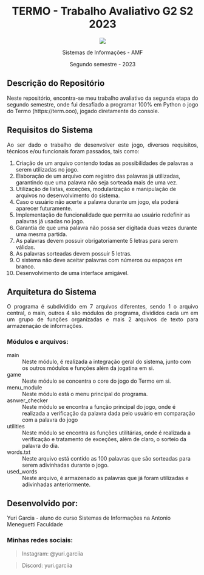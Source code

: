# <h1 align="center"> **TERMO - Trabalho Avaliativo G2 S2 2023** </h1>

<p align="center">
  <img src="https://s3.dualstack.us-east-2.amazonaws.com/pythondotorg-assets/media/community/logos/python-logo-only.png">
</p>



<p align="center">
  Sistemas de Informações - AMF
</p>
<p align="center">
  Segundo semestre - 2023
</p>

## **Descrição do Repositório**
<p align="justify"> Neste repositório, encontra-se meu trabalho avaliativo da segunda etapa do segundo semestre, onde fui desafiado a programar 100% em Python o jogo do Termo (https://term.ooo), jogado diretamente do console. </p


## <h2>**Requisitos do Sistema** </h2>
<p align="justify">  Ao ser dado o trabalho de desenvolver este jogo, diversos requisitos, técnicos e/ou funcionais foram passados, tais como: </p>
<ol>
<li>Criação de um arquivo contendo todas as possibilidades de palavras a serem utilizadas no
jogo.</li>
<li>Elaboração de um arquivo com registro das palavras já utilizadas, garantindo que uma
palavra não seja sorteada mais de uma vez.</li>
<li>Utilização de listas, exceções, modularização e manipulação de arquivos no
desenvolvimento do sistema.</li>
<li>Caso o usuário não acerte a palavra durante um jogo, ela poderá aparecer futuramente.</li>
<li>Implementação de funcionalidade que permita ao usuário redefinir as palavras já usadas no
jogo.</li>
<li>Garantia de que uma palavra não possa ser digitada duas vezes durante uma mesma partida.</li>
<li>As palavras devem possuir obrigatoriamente 5 letras para serem válidas.</li>
<li>As palavras sorteadas devem possuir 5 letras.</li>
<li>O sistema não deve aceitar palavras com números ou espaços em branco.</li>
<li>Desenvolvimento de uma interface amigável.</li>
</ol>

<h2> Arquitetura do Sistema </h2>
<p align="justify"> O programa é subdividido em 7 arquivos diferentes, sendo 1 o arquivo central, o main, outros 4 são módulos do programa, divididos cada um em um grupo de funções organizadas e mais 2 arquivos de texto para armazenação de informações.</p>
<h3>Módulos e arquivos: </h3>
<dl>
  <dt>main</dt>
  <dd>Neste módulo, é realizada a integração geral do sistema, junto com os outros módulos e funções além da jogatina em si.</dd>
  <dt>game</dt>
    <dd>Neste módulo se concentra o core do jogo do Termo em si.</dd>
  <dt>menu_module</dt>
    <dd>Neste módulo está o menu principal do programa.</dd>
  <dt>asnwer_checker</dt>
    <dd>Neste módulo se encontra a função principal do jogo, onde é realizada a verificação da palavra dada pelo usuário em comparação com a palavra do jogo</dd>
  <dt>utilities</dt>
    <dd>Neste módulo se encontra as funções utilitárias, onde é realizada a verificação e tratamento de exceções, além de claro, o sorteio da palavra do dia.</dd>
  <dt>words.txt</dt>
  <dd>Neste arquivo está contido as 100 palavras que são sorteadas para serem adivinhadas durante o jogo.</dd>
  <dt>used_words</dt>
  <dd>Neste arquivo, é armazenado as palavras que já foram utilizadas e adivinhadas anteriormente.</dd>
</dl>



<h2 align="left"> Desenvolvido por:</h2>
Yuri Garcia  - aluno do curso Sistemas de Informações na Antonio Meneguetti Faculdade
<h3>Minhas redes sociais:</h3>

> Instagram: @yuri.garciia


> Discord: yuri.garciia
